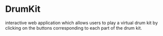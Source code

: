 # DrumKit
interactive web application which allows users to play a virtual drum kit by clicking on the buttons corresponding to each part of the drum kit. 
